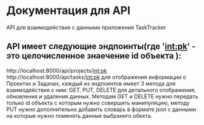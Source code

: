 # Документация для API
API для взаимодействия с данными приложения TaskTracker
## API имеет следующие эндпоинты(где '<int:pk>' - это целочисленное знаечение id объекта ):
  http://localhost:8000/api/projects/<int:pk>
  http://localhost:8000/api/tasks/<int:pk>
	для отображения информации о Проектах и Задачах, каждый из эндпоинтов имеет 3 метода для взаимодействия с ним: GET, PUT, DELETE
	для детального отображения, обновления и удаления данных. Методам GET и DELETE нужно передать только id объекта с которым нужно совершить манипуляцию, методу PUT нужно дополнительно добавить словарь в формате json с данными на которые нужно поменять данные выбраннго обекта.
